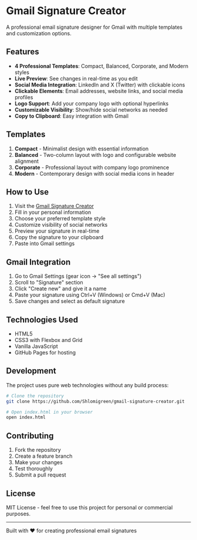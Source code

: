 # Gmail Signature Creator

A professional email signature designer for Gmail with multiple templates and customization options.

## Features

- **4 Professional Templates**: Compact, Balanced, Corporate, and Modern styles
- **Live Preview**: See changes in real-time as you edit
- **Social Media Integration**: LinkedIn and X (Twitter) with clickable icons
- **Clickable Elements**: Email addresses, website links, and social media profiles
- **Logo Support**: Add your company logo with optional hyperlinks
- **Customizable Visibility**: Show/hide social networks as needed
- **Copy to Clipboard**: Easy integration with Gmail

## Templates

1. **Compact** - Minimalist design with essential information
2. **Balanced** - Two-column layout with logo and configurable website alignment
3. **Corporate** - Professional layout with company logo prominence
4. **Modern** - Contemporary design with social media icons in header

## How to Use

1. Visit the [Gmail Signature Creator](https://shlomigreen.github.io/gmail-signature-creator/)
2. Fill in your personal information
3. Choose your preferred template style
4. Customize visibility of social networks
5. Preview your signature in real-time
6. Copy the signature to your clipboard
7. Paste into Gmail settings

## Gmail Integration

1. Go to Gmail Settings (gear icon → "See all settings")
2. Scroll to "Signature" section
3. Click "Create new" and give it a name
4. Paste your signature using Ctrl+V (Windows) or Cmd+V (Mac)
5. Save changes and select as default signature

## Technologies Used

- HTML5
- CSS3 with Flexbox and Grid
- Vanilla JavaScript
- GitHub Pages for hosting

## Development

The project uses pure web technologies without any build process:

```bash
# Clone the repository
git clone https://github.com/Shlomigreen/gmail-signature-creator.git

# Open index.html in your browser
open index.html
```

## Contributing

1. Fork the repository
2. Create a feature branch
3. Make your changes
4. Test thoroughly
5. Submit a pull request

## License

MIT License - feel free to use this project for personal or commercial purposes.

---

Built with ❤️ for creating professional email signatures